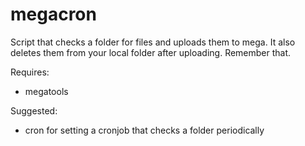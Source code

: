 # megacron
Script that checks a folder for files and uploads them to mega.
It also deletes them from your local folder after uploading. Remember that.

Requires:

* megatools

Suggested:

* cron for setting a cronjob that checks a folder periodically
